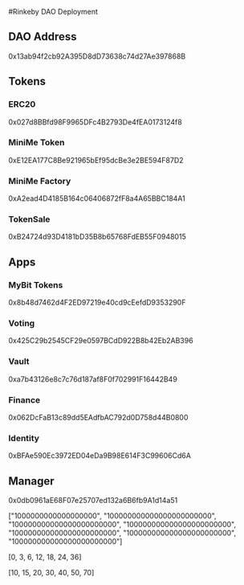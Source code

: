 #Rinkeby DAO Deployment

## DAO Address
0x13ab94f2cb92A395D8dD73638c74d27Ae397868B

## Tokens
### ERC20
0x027d8BBfd98F9965DFc4B2793De4fEA0173124f8

### MiniMe Token
0xE12EA177C8Be921965bEf95dcBe3e2BE594F87D2

### MiniMe Factory
0xA2ead4D4185B164c06406872fF8a4A65BBC184A1

### TokenSale
0xB24724d93D4181bD35B8b65768FdEB55F0948015

## Apps
### MyBit Tokens
0x8b48d7462d4F2ED97219e40cd9cEefdD9353290F

### Voting
0x425C29b2545CF29e0597BCdD922B8b42Eb2AB396

### Vault
0xa7b43126e8c7c76d187af8F0f702991F16442B49

### Finance
0x062DcFaB13c89dd5EAdfbAC792d0D758d44B0800

### Identity
0xBFAe590Ec3972ED04eDa9B98E614F3C99606Cd6A

## Manager
0x0db0961aE68F07e25707ed132a6B6fb9A1d14a51


["1000000000000000000", "100000000000000000000000", "100000000000000000000000", "100000000000000000000000", "100000000000000000000000", "100000000000000000000000", "100000000000000000000000"]

[0, 3, 6, 12, 18, 24, 36]

[10, 15, 20, 30, 40, 50, 70]
